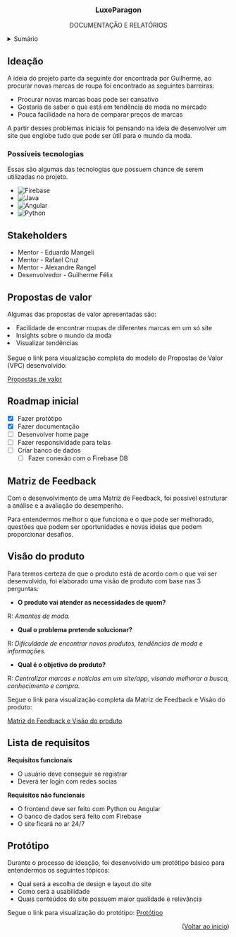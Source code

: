 <a name="readme-top"></a>

  <h3 align="center">LuxeParagon</h3>

  <p align="center">
    DOCUMENTAÇÃO E RELATÓRIOS
</div>

<!-- TABLE OF CONTENTS -->
<details>
  <summary>Sumário</summary>
  <ol>
    <li>
      <a href="#ideação">Ideação</a>
      <li><a href="#possíveis-tecnologias">Possíveis tecnologias</a></li>
    </li>
    <li>
      <a href="#stakeholders">Stakeholders</a>
    </li>
    <li><a href="#propostas-de-valor">Propostas de valor</a></li>
    <li><a href="#roadmap-inicial">Roadmap inicial</a></li>
    <li><a href="#matriz-de-feedback">Matriz de Feedback</a></li>
    <li><a href="#visão-do-produto">Visão do produto</a></li>
    <li><a href="#lista-de-requisitos">Lista de requisitos</a></li>
    <li><a href="#protótipo">Protótipo</a></li>
  </ol>
</details>

## Ideação

A ideia do projeto parte da seguinte dor encontrada por Guilherme, ao procurar novas marcas de roupa foi encontrado as seguintes barreiras:

<ul>
 <li>Procurar novas marcas boas pode ser cansativo  </li>

 <li>Gostaria de saber o que está em tendência de moda no mercado  </li>

 <li>Pouca facilidade na hora de comparar preços de marcas  </li>
</ul>

A partir desses problemas iniciais foi pensando na ideia de desenvolver um site que englobe tudo que pode ser útil para o mundo da moda.

### Possíveis tecnologias

Essas são algumas das tecnologias que possuem chance de serem utilizadas no projeto.

- ![Firebase](https://img.shields.io/badge/firebase-a08021?style=for-the-badge&logo=firebase&logoColor=ffcd34)
- ![Java](https://img.shields.io/badge/java-%23ED8B00.svg?style=for-the-badge&logo=openjdk&logoColor=white)
- ![Angular](https://img.shields.io/badge/angular-%23DD0031.svg?style=for-the-badge&logo=angular&logoColor=white)
- ![Python](https://img.shields.io/badge/python-3670A0?style=for-the-badge&logo=python&logoColor=ffdd54)

## Stakeholders

<ul>
<li>Mentor - Eduardo Mangeli</li>
<li>Mentor - Rafael Cruz</li>
<li>Mentor - Alexandre Rangel</li>
<li>Desenvolvedor - Guilherme Félix</li>
</ul>

## Propostas de valor

Algumas das propostas de valor apresentadas são:

</ul>
<li>Facilidade de encontrar roupas de diferentes marcas em um só site </li>

<li>Insights sobre o mundo da moda </li>

<li>Visualizar tendências </li>
</ul>
<br>
Segue o link para visualização completa do modelo de Propostas de Valor (VPC) desenvolvido:

<a href="https://miro.com/app/board/uXjVNk9OfuE=/">Propostas de valor</a>

## Roadmap inicial

- [x] Fazer protótipo
- [x] Fazer documentação
- [ ] Desenvolver home page
- [ ] Fazer responsividade para telas
- [ ] Criar banco de dados
  - [ ] Fazer conexão com o Firebase DB

## Matriz de Feedback

Com o desenvolvimento de uma Matriz de Feedback, foi possível estruturar a análise e a avaliação do desempenho.

Para entendermos melhor o que funciona e o que pode ser melhorado, questões que podem ser oportunidades e novas ideias que podem proporcionar desafios.

## Visão do produto

Para termos certeza de que o produto está de acordo com o que vai ser desenvolvido, foi elaborado uma visão de produto com base nas 3 perguntas:

- <strong>O produto vai atender as necessidades de quem? </strong>

R: <em>Amantes de moda.</em>

- <strong>Qual o problema pretende solucionar?</strong>

R: <em>Dificuldade de encontrar novos produtos, tendências de moda e informações.</em>

- <strong>Qual é o objetivo do produto?</strong>

R: <em>Centralizar marcas e notícias em um site/app, visando melhorar a busca, conhecimento e compra.</em>

Segue o link para visualização completa da Matriz de Feedback e Visão do produto:

<a href="https://miro.com/app/board/uXjVKXlO8ig=/">Matriz de Feedback e Visão do produto</a>

## Lista de requisitos

<strong>Requisitos funcionais</strong>

<ul>

<li>O usuário deve conseguir se registrar</li>
<li>Deverá ter login com redes socias</li>

</ul>

<strong>Requisitos não funcionais</strong>

<ul>
<li>O frontend deve ser feito com Python ou Angular</li>
<li>O banco de dados será feito com Firebase</li>
<li>O site ficará no ar 24/7</li>
</ul>

## Protótipo

Durante o processo de ideação, foi desenvolvido um protótipo básico para entendermos os seguintes tópicos:

<ul>
<li>Qual será a escolha de design e layout do site </li>

<li>Como será a usabilidade </li>

<li>Quais conteúdos do site possuem maior qualidade e relevância</li>

</ul>

Segue o link para visualização do protótipo:
<a href="https://shorturl.at/rPVX0">Protótipo</a>

<p align="right">(<a href="#readme-top">Voltar ao início</a>)</p>
